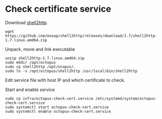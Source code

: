 # Check certificate service

Download [shell2http](https://github.com/msoap/shell2http)

```
wget https://github.com/msoap/shell2http/releases/download/1.7/shell2http-1.7.linux.amd64.zip
```

Unpack, move and link executable

```
unzip shell2http-1.7.linux.amd64.zip
sudo mkdir /opt/octopus
sudo cp shell2http /opt/ocopus/.
sudo ln -s /opt/octopus/shell2http /usr/local/bin/shell2http
```

Edit service file with host IP and which certificate to check.

Start and enable service
```
sudo cp infra/octopus-check-cert.service /etc/systemd/system/octopus-check-cert.service
sudo systemctl start octopus-check-cert.service
sudo systemctl enable octopus-check-cert.service
```
